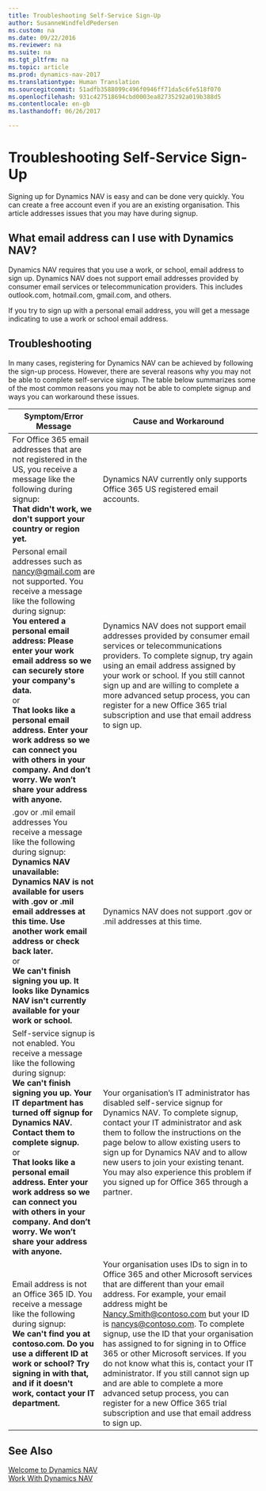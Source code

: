 ```yaml
---
title: Troubleshooting Self-Service Sign-Up
author: SusanneWindfeldPedersen
ms.custom: na
ms.date: 09/22/2016
ms.reviewer: na
ms.suite: na
ms.tgt_pltfrm: na
ms.topic: article
ms.prod: dynamics-nav-2017
ms.translationtype: Human Translation
ms.sourcegitcommit: 51adfb3588099c496f0946ff71da5c6fe518f070
ms.openlocfilehash: 931c427518694cbd0003ea82735292a019b388d5
ms.contentlocale: en-gb
ms.lasthandoff: 06/26/2017

---
```


# <a name="troubleshooting-self-service-sign-up"></a>Troubleshooting Self-Service Sign-Up
Signing up for Dynamics NAV is easy and can be done very quickly. You can create a free account even if you are an existing organisation. This article addresses issues that you may have during signup.

## <a name="what-email-address-can-i-use-with-dynamics-nav"></a>What email address can I use with Dynamics NAV?
Dynamics NAV requires that you use a work, or school, email address to sign up. Dynamics NAV does not support email addresses provided by consumer email services or telecommunication providers. This includes outlook.com, hotmail.com, gmail.com, and others.

If you try to sign up with a personal email address, you will get a message indicating to use a work or school email address.

## <a name="troubleshooting"></a>Troubleshooting
In many cases, registering for Dynamics NAV can be achieved by following the sign-up process. However, there are several reasons why you may not be able to complete self-service signup. The table below summarizes some of the most common reasons you may not be able to complete signup and ways you can workaround these issues.

|Symptom/Error Message                                                                             |Cause and Workaround|
|--------------------------------------------------------------------------------------------------|--------------------|
|For Office 365 email addresses that are not registered in the US, you receive a message like the following during signup: <br>**That didn't work, we don't support your country or region yet.**<br> |Dynamics NAV currently only supports Office 365 US registered email accounts.|
|Personal email addresses such as nancy@gmail.com are not supported. You receive a message like the following during signup: <br>**You entered a personal email address: Please enter your work email address so we can securely store your company's data.**<br> or <br> **That looks like a personal email address. Enter your work address so we can connect you with others in your company. And don’t worry. We won’t share your address with anyone.** | Dynamics NAV does not support email addresses provided by consumer email services or telecommunications providers. To complete signup, try again using an email address assigned by your work or school. If you still cannot sign up and are willing to complete a more advanced setup process, you can register for a new Office 365 trial subscription and use that email address to sign up.
|.gov or .mil email addresses You receive a message like the following during signup: <br>**Dynamics NAV unavailable: Dynamics NAV is not available for users with .gov or .mil email addresses at this time. Use another work email address or check back later.** <br>or <br>**We can't finish signing you up. It looks like Dynamics NAV isn't currently available for your work or school.**|Dynamics NAV does not support .gov or .mil addresses at this time.|
|Self-service signup is not enabled. You receive a message like the following during signup: <br>**We can't finish signing you up. Your IT department has turned off signup for Dynamics NAV. Contact them to complete signup.** <br>or <br> **That looks like a personal email address. Enter your work address so we can connect you with others in your company. And don’t worry. We won’t share your address with anyone.**|Your organisation’s IT administrator has disabled self-service signup for Dynamics NAV. To complete signup, contact your IT administrator and ask them to follow the instructions on the page below to allow existing users to sign up for Dynamics NAV and to allow new users to join your existing tenant. You may also experience this problem if you signed up for Office 365 through a partner.|
|Email address is not an Office 365 ID. You receive a message like the following during signup: <br>**We can't find you at contoso.com. Do you use a different ID at work or school? Try signing in with that, and if it doesn't work, contact your IT department.**|Your organisation uses IDs to sign in to Office 365 and other Microsoft services that are different than your email address. For example, your email address might be Nancy.Smith@contoso.com but your ID is nancys@contoso.com. To complete signup, use the ID that your organisation has assigned to for signing in to Office 365 or other Microsoft services. If you do not know what this is, contact your IT administrator. If you still cannot sign up and are able to complete a more advanced setup process, you can register for a new Office 365 trial subscription and use that email address to sign up.|


## <a name="see-also"></a>See Also
[Welcome to Dynamics NAV](across-get-started.md)  
[Work With Dynamics NAV](ui-work-product.md)




